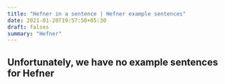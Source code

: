 ```yaml
---
title: "Hefner in a sentence | Hefner example sentences"
date: 2021-01-20T19:57:50+05:30
draft: falses
summary: "Hefner"
---
```

## Unfortunately, we have no example sentences for Hefner                 

